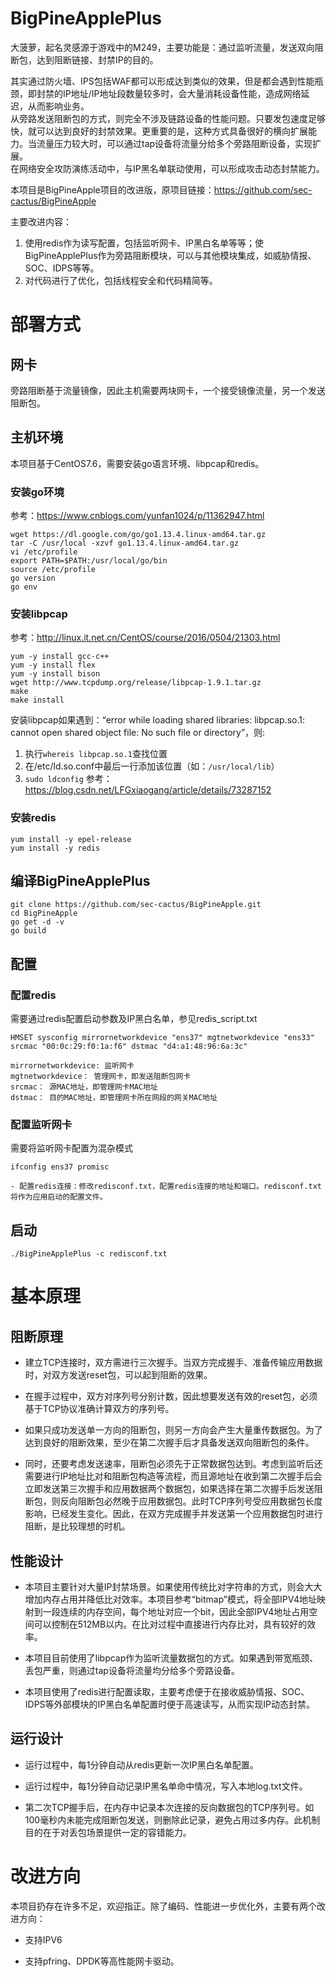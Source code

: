 # BigPineApplePlus
大菠萝，起名灵感源于游戏中的M249，主要功能是：通过监听流量，发送双向阻断包，达到阻断链接、封禁IP的目的。

其实通过防火墙、IPS包括WAF都可以形成达到类似的效果，但是都会遇到性能瓶颈，即封禁的IP地址/IP地址段数量较多时，会大量消耗设备性能，造成网络延迟，从而影响业务。</br>
从旁路发送阻断包的方式，则完全不涉及链路设备的性能问题。只要发包速度足够快，就可以达到良好的封禁效果。更重要的是，这种方式具备很好的横向扩展能力。当流量压力较大时，可以通过tap设备将流量分给多个旁路阻断设备，实现扩展。</br>
在网络安全攻防演练活动中，与IP黑名单联动使用，可以形成攻击动态封禁能力。

本项目是BigPineApple项目的改进版，原项目链接：https://github.com/sec-cactus/BigPineApple

主要改进内容：

1. 使用redis作为读写配置，包括监听网卡、IP黑白名单等等；使BigPineApplePlus作为旁路阻断模块，可以与其他模块集成，如威胁情报、SOC、IDPS等等。
2. 对代码进行了优化，包括线程安全和代码精简等。

# 部署方式

## 网卡

旁路阻断基于流量镜像，因此主机需要两块网卡，一个接受镜像流量，另一个发送阻断包。

## 主机环境

本项目基于CentOS7.6，需要安装go语言环境、libpcap和redis。

### 安装go环境

参考：https://www.cnblogs.com/yunfan1024/p/11362947.html
    
```
wget https://dl.google.com/go/go1.13.4.linux-amd64.tar.gz
tar -C /usr/local -xzvf go1.13.4.linux-amd64.tar.gz 
vi /etc/profile
export PATH=$PATH:/usr/local/go/bin
source /etc/profile
go version
go env
```

### 安装libpcap

参考：http://linux.it.net.cn/CentOS/course/2016/0504/21303.html
    
```
yum -y install gcc-c++
yum -y install flex 
yum -y install bison
wget http://www.tcpdump.org/release/libpcap-1.9.1.tar.gz
make
make install
```

安装libpcap如果遇到：“error while loading shared libraries: libpcap.so.1: cannot open shared object file: No such file or directory”，则:
1. 执行`whereis libpcap.so.1`查找位置
2. 在/etc/ld.so.conf中最后一行添加该位置（如：`/usr/local/lib`）
3. `sudo ldconfig`
参考：https://blog.csdn.net/LFGxiaogang/article/details/73287152

### 安装redis

```
yum install -y epel-release
yum install -y redis
```

## 编译BigPineApplePlus

```
git clone https://github.com/sec-cactus/BigPineApple.git
cd BigPineApple
go get -d -v
go build
```

## 配置

### 配置redis

需要通过redis配置启动参数及IP黑白名单，参见redis_script.txt

`HMSET sysconfig mirrornetworkdevice "ens37" mgtnetworkdevice "ens33" srcmac "00:0c:29:f0:1a:f6" dstmac "d4:a1:48:96:6a:3c" `

```
mirrornetworkdevice: 监听网卡
mgtnetworkdevice： 管理网卡，即发送阻断包网卡
srcmac： 源MAC地址，即管理网卡MAC地址
dstmac： 目的MAC地址，即管理网卡所在网段的网关MAC地址
```
### 配置监听网卡

需要将监听网卡配置为混杂模式

`ifconfig ens37 promisc`

    - 配置redis连接：修改redisconf.txt，配置redis连接的地址和端口。redisconf.txt将作为应用启动的配置文件。

## 启动

`./BigPineApplePlus -c redisconf.txt`

# 基本原理

## 阻断原理

* 建立TCP连接时，双方需进行三次握手。当双方完成握手、准备传输应用数据时，对双方发送reset包，可以起到阻断的效果。

* 在握手过程中，双方对序列号分别计数，因此想要发送有效的reset包，必须基于TCP协议准确计算双方的序列号。

* 如果只成功发送单一方向的阻断包，则另一方向会产生大量重传数据包。为了达到良好的阻断效果，至少在第二次握手后才具备发送双向阻断包的条件。

* 同时，还要考虑发送速率，阻断包必须先于正常数据包达到。考虑到监听后还需要进行IP地址比对和阻断包构造等流程，而且源地址在收到第二次握手后会立即发送第三次握手和应用数据两个数据包，如果选择在第二次握手后发送阻断包，则反向阻断包必然晚于应用数据包。此时TCP序列号受应用数据包长度影响，已经发生变化。因此，在双方完成握手并发送第一个应用数据包时进行阻断，是比较理想的时机。

## 性能设计

* 本项目主要针对大量IP封禁场景。如果使用传统比对字符串的方式，则会大大增加内存占用并降低比对效率。本项目参考“bitmap”模式，将全部IPV4地址映射到一段连续的内存空间，每个地址对应一个bit，因此全部IPV4地址占用空间可以控制在512MB以内。在比对过程中直接进行内存比对，具有较好的效率。

* 本项目目前使用了libpcap作为监听流量数据包的方式。如果遇到带宽瓶颈、丢包严重，则通过tap设备将流量均分给多个旁路设备。

* 本项目使用了redis进行配置读取，主要考虑便于在接收威胁情报、SOC、IDPS等外部模块的IP黑白名单配置时便于高速读写，从而实现IP动态封禁。

## 运行设计

* 运行过程中，每1分钟自动从redis更新一次IP黑白名单配置。

* 运行过程中，每1分钟自动记录IP黑名单命中情况，写入本地log.txt文件。

* 第二次TCP握手后，在内存中记录本次连接的反向数据包的TCP序列号。如100毫秒内未能完成阻断包发送，则删除此记录，避免占用过多内存。此机制目的在于对丢包场景提供一定的容错能力。

# 改进方向

本项目扔存在许多不足，欢迎指正。除了编码、性能进一步优化外，主要有两个改进方向：

* 支持IPV6

* 支持pfring、DPDK等高性能网卡驱动。



